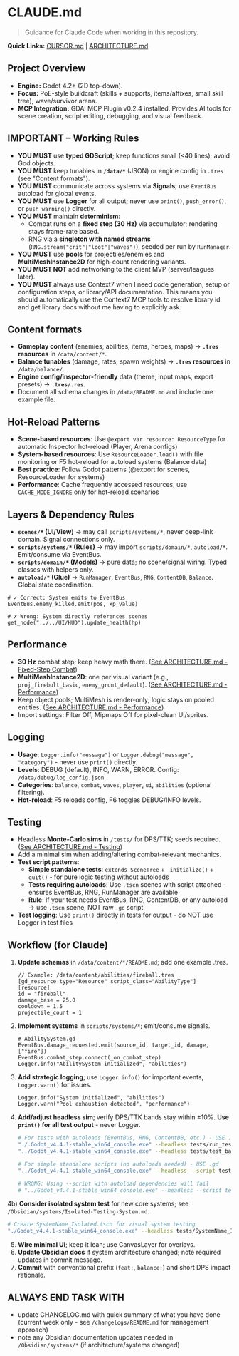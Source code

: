 # CLAUDE.md
> Guidance for Claude Code when working in this repository.

**Quick Links:** [CURSOR.md](CURSOR.md) | [ARCHITECTURE.md](ARCHITECTURE.md)

## Project Overview
- **Engine:** Godot 4.2+ (2D top-down).
- **Focus:** PoE-style buildcraft (skills + supports, items/affixes, small skill tree), wave/survivor arena.
- **MCP Integration:** GDAI MCP Plugin v0.2.4 installed. Provides AI tools for scene creation, script editing, debugging, and visual feedback.


## IMPORTANT – Working Rules
- **YOU MUST** use **typed GDScript**; keep functions small (<40 lines); avoid God objects.
- **YOU MUST** keep tunables in **`/data/*`** (JSON) or engine config in `.tres` (see "Content formats").
- **YOU MUST** communicate across systems via **Signals**; use `EventBus` autoload for global events.
- **YOU MUST** use **Logger** for all output; never use `print()`, `push_error()`, or `push_warning()` directly.
- **YOU MUST** maintain **determinism**:
  - Combat runs on a **fixed step (30 Hz)** via accumulator; rendering stays frame-rate based.
  - RNG via a **singleton with named streams** (`RNG.stream("crit"|"loot"|"waves")`), seeded per run by `RunManager`.
- **YOU MUST** use **pools** for projectiles/enemies and **MultiMeshInstance2D** for high-count rendering variants.
- **YOU MUST NOT** add networking to the client MVP (server/leagues later).
- **YOU MUST** always use Context7 when I need code generation, setup or configuration steps, or library/API documentation. This means you should automatically use the Context7 MCP tools to resolve library id and get library docs without me having to explicitly ask.

## Content formats
- **Gameplay content** (enemies, abilities, items, heroes, maps) → **`.tres` resources** in `/data/content/*`.
- **Balance tunables** (damage, rates, spawn weights) → **`.tres` resources** in `/data/balance/`.
- **Engine config/inspector-friendly** data (theme, input maps, export presets) → **`.tres/.res`**.
- Document all schema changes in `/data/README.md` and include one example file.

## Hot-Reload Patterns
- **Scene-based resources**: Use `@export var resource: ResourceType` for automatic Inspector hot-reload (Player, Arena configs)
- **System-based resources**: Use `ResourceLoader.load()` with file monitoring or F5 hot-reload for autoload systems (Balance data)  
- **Best practice**: Follow Godot patterns (@export for scenes, ResourceLoader for systems)
- **Performance**: Cache frequently accessed resources, use `CACHE_MODE_IGNORE` only for hot-reload scenarios

## Layers & Dependency Rules
- **`scenes/*` (UI/View)** → may call `scripts/systems/*`, never deep-link domain. Signal connections only.
- **`scripts/systems/*` (Rules)** → may import `scripts/domain/*`, `autoload/*`. Emit/consume via EventBus.
- **`scripts/domain/*` (Models)** → pure data; no scene/signal wiring. Typed classes with helpers only.
- **`autoload/*` (Glue)** → `RunManager`, `EventBus`, `RNG`, `ContentDB`, `Balance`. Global state coordination.

```gdscript
# ✓ Correct: System emits to EventBus
EventBus.enemy_killed.emit(pos, xp_value)

# ✗ Wrong: System directly references scenes
get_node("../../UI/HUD").update_health(hp)
```

## Performance
- **30 Hz** combat step; keep heavy math there. ([See ARCHITECTURE.md - Fixed-Step Combat](ARCHITECTURE.md#fixed-step-combat-loop-decision-5a))
- **MultiMeshInstance2D**: one per visual variant (e.g., `proj_firebolt_basic`, `enemy_grunt_default`). ([See ARCHITECTURE.md - Performance](ARCHITECTURE.md#performance-decision-10a))
- Keep object pools; MultiMesh is render-only; logic stays on pooled entities. ([See ARCHITECTURE.md - Performance](ARCHITECTURE.md#performance-decision-10a))
- Import settings: Filter Off, Mipmaps Off for pixel-clean UI/sprites.

## Logging
- **Usage**: `Logger.info("message")` or `Logger.debug("message", "category")` - never use `print()` directly.
- **Levels**: DEBUG (default), INFO, WARN, ERROR. Config: `/data/debug/log_config.json`.
- **Categories**: `balance`, `combat`, `waves`, `player`, `ui`, `abilities` (optional filtering).
- **Hot-reload**: F5 reloads config, F6 toggles DEBUG/INFO levels.

## Testing
- Headless **Monte-Carlo sims** in `/tests/` for DPS/TTK; seeds required. ([See ARCHITECTURE.md - Testing](ARCHITECTURE.md#testing-decision-7))
- Add a minimal sim when adding/altering combat-relevant mechanics.
- **Test script patterns**:
  - **Simple standalone tests**: `extends SceneTree` + `_initialize()` + `quit()` - for pure logic testing without autoloads
  - **Tests requiring autoloads**: Use `.tscn` scenes with script attached - ensures EventBus, RNG, RunManager are available
  - **Rule**: If your test needs EventBus, RNG, ContentDB, or any autoload → use `.tscn` scene, NOT raw `.gd` script
- **Test logging**: Use `print()` directly in tests for output - do NOT use Logger in test files

## Workflow (for Claude)
1) **Update schemas** in `/data/content/*/README.md`; add one example .tres.
   ```tres
   // Example: /data/content/abilities/fireball.tres
   [gd_resource type="Resource" script_class="AbilityType"]
   [resource]
   id = "fireball"
   damage_base = 25.0
   cooldown = 1.5
   projectile_count = 1
   ```
2) **Implement systems** in `scripts/systems/*`; emit/consume signals.
   ```gdscript
   # AbilitySystem.gd
   EventBus.damage_requested.emit(source_id, target_id, damage, ["fire"])
   EventBus.combat_step.connect(_on_combat_step)
   Logger.info("AbilitySystem initialized", "abilities")
   ```
3) **Add strategic logging**; use `Logger.info()` for important events, `Logger.warn()` for issues.
   ```gdscript
   Logger.info("System initialized", "abilities")
   Logger.warn("Pool exhaustion detected", "performance")
   ```
4) **Add/adjust headless sim**; verify DPS/TTK bands stay within ±10%. **Use `print()` for all test output** - never Logger.
   ```bash
   # For tests with autoloads (EventBus, RNG, ContentDB, etc.) - USE .tscn
   "./.Godot_v4.4.1-stable_win64_console.exe" --headless tests/run_tests.tscn
   "../Godot_v4.4.1-stable_win64_console.exe" --headless tests/test_balance.tscn
   
   # For simple standalone scripts (no autoloads needed) - USE .gd
   "../Godot_v4.4.1-stable_win64_console.exe" --headless --script tests/simple_math_test.gd
   
   # WRONG: Using --script with autoload dependencies will fail
   # "../Godot_v4.4.1-stable_win64_console.exe" --headless --script tests/test_with_eventbus.gd  # ❌ FAILS
   ```
4b) **Consider isolated system test** for new core systems; see `/Obsidian/systems/Isolated-Testing-System.md`.
   ```bash
   # Create SystemName_Isolated.tscn for visual system testing
   "./Godot_v4.4.1-stable_win64_console.exe" --headless tests/SystemName_Isolated.tscn --quit-after 5
   ```
5) **Wire minimal UI**; keep it lean; use CanvasLayer for overlays.
6) **Update Obsidian docs** if system architecture changed; note required updates in commit message.
7) **Commit** with conventional prefix (`feat:`, `balance:`) and short DPS impact rationale.

## ALWAYS END TASK WITH ##
- update CHANGELOG.md with quick summary of what you have done (current week only - see `/changelogs/README.md` for management approach)
- note any Obsidian documentation updates needed in `/Obsidian/systems/*` (if architecture/systems changed)